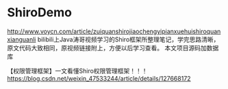 # ShiroDemo

http://www.voycn.com/article/zuiquanshirojiaochengyipianxuehuishiroquanxianguanli
bilibili上Java涛哥视频学习的Shiro框架所整理笔记，学完思路清晰，原文代码大致相同，原视频链接附上，方便以后学习查看。
本文项目源码加数据库


【权限管理框架】一文看懂Shiro权限管理框架！！！
https://blog.csdn.net/weixin_47533244/article/details/127668172
